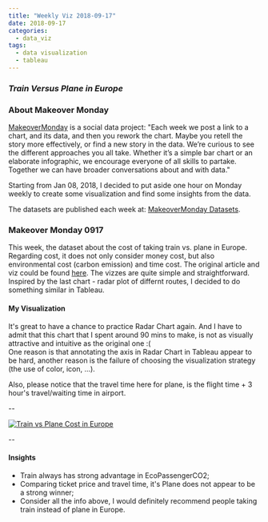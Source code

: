 ```yaml
---
title: "Weekly Viz 2018-09-17"
date: 2018-09-17
categories:
  - data_viz
tags:
  - data visualization
  - tableau
---
```


### *Train Versus Plane in Europe*


### About Makeover Monday

[MakeoverMonday](http://www.makeovermonday.co.uk/) is a social data project:
"Each week we post a link to a chart, and its data, and then you rework the chart.
Maybe you retell the story more effectively, or find a new story in the data.
We’re curious to see the different approaches you all take. Whether it’s a simple bar chart or an elaborate infographic, we encourage everyone of all skills to partake.
Together we can have broader conversations about and with data."

Starting from Jan 08, 2018, I decided to put aside one hour on Monday weekly to create some visualization and find some insights from the data.

The datasets are published each week at: [MakeoverMonday Datasets](http://www.makeovermonday.co.uk/data/).

### Makeover Monday 0917

This week, the dataset about the cost of taking train vs. plane in Europe. Regarding cost, it does not only consider money cost, but also environmental cost (carbon emission) and time cost. The original article and viz could be found [here](https://www.dw.com/en/trains-vs-planes-whats-the-real-cost-of-travel/a-45209552). The vizzes are quite simple and straightforward. Inspired by the last chart - radar plot of differnt routes, I decided to do something similar in Tableau.  


#### My Visualization

It's great to have a chance to practice Radar Chart again. And I have to admit that this chart that I spent around 90 mins to make, is not as visually attractive and intuitive as the original one :(  
One reason is that annotating the axis in Radar Chart in Tableau appear to be hard, another reason is the failure of choosing the visualization strategy (the use of color, icon, ...).  

Also, please notice that the travel time here for plane, is the flight time + 3 hour's travel/waiting time in airport.  

--  
<div class='tableauPlaceholder' id='viz1537238348648' style='position: relative'>
<noscript><a href='#'>
  <img alt='Train vs Plane Cost in Europe ' src='https:&#47;&#47;public.tableau.com&#47;static&#47;images&#47;Ma&#47;MakeOverMonday0917&#47;TrainvsPlaneCostinEurope&#47;1_rss.png' style='border: none' />
</a></noscript>
<object class='tableauViz'  style='display:none;'>
  <param name='host_url' value='https%3A%2F%2Fpublic.tableau.com%2F' />
  <param name='embed_code_version' value='3' />
  <param name='site_root' value='' />
  <param name='name' value='MakeOverMonday0917&#47;TrainvsPlaneCostinEurope' />
  <param name='tabs' value='no' />
  <param name='toolbar' value='yes' />
  <param name='static_image' value='https:&#47;&#47;public.tableau.com&#47;static&#47;images&#47;Ma&#47;MakeOverMonday0917&#47;TrainvsPlaneCostinEurope&#47;1.png' />
  <param name='animate_transition' value='yes' />
  <param name='display_static_image' value='yes' />
  <param name='display_spinner' value='yes' />
  <param name='display_overlay' value='yes' />
  <param name='display_count' value='yes' />
  <param name='filter' value='publish=yes' />
</object></div>               
<script type='text/javascript'>              
  var divElement = document.getElementById('viz1537238348648');         
  var vizElement = divElement.getElementsByTagName('object')[0];    
  vizElement.style.width='800px';vizElement.style.height='1027px';    
  var scriptElement = document.createElement('script');                   
  scriptElement.src = 'https://public.tableau.com/javascripts/api/viz_v1.js';      
  vizElement.parentNode.insertBefore(scriptElement, vizElement);   
</script>  


--  

#### Insights
* Train always has strong advantage in EcoPassengerCO2;  
* Comparing ticket price and travel time, it's Plane does not appear to be a strong winner;  
* Consider all the info above, I would definitely recommend people taking train instead of plane in Europe.  

